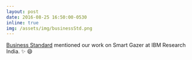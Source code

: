 ```yaml
---
layout: post
date: 2016-08-25 16:50:00-0530
inline: true
img: /assets/img/businessStd.png
---
```



[Business Standard](https://www.google.com/url?q=https%3A%2F%2Fwww.business-standard.com%2Farticle%2Fcompanies%2Fdigital-india-ai-powered-ibm-watson-to-help-fulfil-pm-modi-s-dream-116121200288_1.html&sa=D&sntz=1&usg=AFQjCNGD6dF74yrmqkUnQAcb9iFa3Ekk-Q) mentioned our work on Smart Gazer at IBM Research India.
 :sparkles: :smile:
